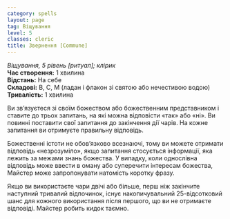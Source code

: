 ```yaml
---
category: spells
layout: page
tag: Віщування
level: 5
classes: cleric
title: Звернення [Commune]
---
```


_Віщування, 5 рівень [ритуал]; клірик_     
**Час створення:** 1 хвилина    
**Відстань:** На себе    
**Складові:** В, С, М (ладан і флакон зі святою або нечестивою водою)    
**Тривалість:** 1 хвилина    

Ви зв’язуєтеся зі своїм божеством або божественним представником і ставите до трьох запитань, на які можна відповісти «так» або «ні». Ви повинні поставити свої запитання до закінчення дії чарів. На кожне запитання ви отримуєте правильну відповідь.    

Божественні істоти не обов’язково всезнаючі, тому ви можете отримати відповідь «незрозуміло», якщо запитання стосується інформації, яка лежить за межами знань божества. У випадку, коли однослівна відповідь може ввести в оману або суперечити інтересам божества, Майстер може запропонувати натомість коротку фразу.    

Якщо ви використаєте чари двічі або більше, перш ніж закінчите наступний тривалий відпочинок, існує накопичувальний 25-відсотковий шанс для кожного використання після першого, що ви не отримаєте відповіді. Майстер робить кидок таємно. 
